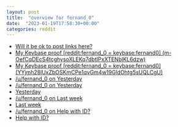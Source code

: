 ```yaml
---
layout: post
title:  "overview for fernand_0"
date:  "2023-01-19T17:58:30+00:00"
categories: reddit
---
```

*  [Will it be ok to post links here?](https://www.reddit.com/r/u_fernand_0/comments/10g8cbn/will_it_be_ok_to_post_links_here/)
*  [My Keybase proof [reddit:fernand_0 = keybase:fernand0] (m-OefCqDEcS4tcghysoXLEKq7dbtIPxXTENblKL6dzw)](https://www.reddit.com/r/KeybaseProofs/comments/r4tcnq/my_keybase_proof_redditfernand_0_keybasefernand0/)
*  [My Keybase proof [reddit:fernand_0 = keybase:fernand0] (YYjmh28lUxZbOSKmCPe1qvGm4w19GldOhtg5sUQLCgU)](https://www.reddit.com/r/u_fernand_0/comments/r4tc6s/my_keybase_proof_redditfernand_0_keybasefernand0/)
*  [/u/fernand_0 on Yesterday](https://www.reddit.com/r/cactus/comments/hal9zt/yesterday/fvb6nxn/)
*  [/u/fernand_0 on Yesterday](https://www.reddit.com/r/cactus/comments/hal9zt/yesterday/fv3hcvk/)
*  [Yesterday](https://www.reddit.com/r/cactus/comments/hal9zt/yesterday/)
*  [/u/fernand_0 on Last week](https://www.reddit.com/r/cactus/comments/hal99g/last_week/fv3h0g0/)
*  [Last week](https://www.reddit.com/r/cactus/comments/hal99g/last_week/)
*  [/u/fernand_0 on Help with ID?](https://www.reddit.com/r/succulents/comments/gkduvr/help_with_id/fqqgaea/)
*  [Help with ID?](https://www.reddit.com/r/succulents/comments/gkduvr/help_with_id/)
